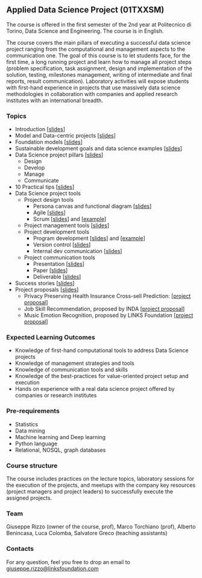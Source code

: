 ## Applied Data Science Project (01TXXSM)

The course is offered in the first semester of the 2nd year at Politecnico di Torino, Data Science and Engineering. The course is in English. 

The course covers the main pillars of executing a successful data science project ranging from the computational and management aspects to the communication one.
The goal of this course is to let students face, for the first time, a long running project and learn how to manage all project steps (problem specification, task assignment, design and implementation of the solution, testing, milestones management, writing of intermediate and final reports, result communication).
Laboratory activities will expose students with first-hand experience in projects that use massively data science methodologies in collaboration with companies and applied research institutes with an international breadth.


### Topics

- Introduction [[slides](https://adsp-polito.github.io/L1%20-%20ADSP%20-%20Intro.pdf)]
- Model and Data-centric projects [[slides](https://adsp-polito.github.io/L2%20-%20ADSP%20-%20Model%20&%20Data%20centric.pdf)]
- Foundation models [[slides](https://adsp-polito.github.io/L3%20-%20ADSP%20-%20Foundation%20models.pdf)]
- Sustainable development goals and data science examples [[slides](https://adsp-polito.github.io/L4%20-%20ADSP%20-%20SGDs%20and%20data%20science%20project%20examples.pdf)]
- Data Science project pillars [[slides](https://adsp-polito.github.io/L5%20-%20ADSP%20-%20Pillars.pdf)] 
  - Design 
  - Develop
  - Manage
  - Communicate
- 10 Practical tips [[slides](https://adsp-polito.github.io/L6%20-%20ADSP%20-%2010%20practical%20tips.pdf)]
- Data Science project tools
  - Project design tools
    - Persona canvas and functional diagram [[slides](https://adsp-polito.github.io/L7%20-%20ADSP%20-%20Project%20design%20tools.pdf)]
    - Agile [[slides](https://adsp-polito.github.io/L8%20-%20ADSP%20-%20AgileSwDev.pdf)]
    - Scrum [[slides](https://adsp-polito.github.io/L10%20-%20ADSP%20-%20Scrum.pdf)] and [[example](https://adsp-polito.github.io/OfficeQueueManagement.pdf)]   
  - Project management tools [[slides](https://adsp-polito.github.io/L9%20-%20ADSP%20-%20Project%20management%20tools.pdf)]
  - Project development tools 
    - Program development [[slides](https://adsp-polito.github.io/L11%20-%20ADSP%20-%20Project%20development%20tools%20I.pdf)] and [[example](Simple%20Sentiment%20Analysis.ipynb)] 
    - Version control [[slides](https://adsp-polito.github.io/L12%20-%20ADSP%20-%20Project%20development%20tools%20II.pdf)]
    - Internal dev communication [[slides](https://adsp-polito.github.io/L13%20-%20ADSP%20-%20Project%20development%20tools%20III.pdf)]
  - Project communication tools
    - Presentation [[slides](https://adsp-polito.github.io/L16%20-%20ADSP%20-%20Project%20communication%20tools%20I.pdf)]
    - Paper [[slides](https://adsp-polito.github.io/L17%20-%20ADSP%20-%20Project%20communication%20tools%20II.pdf)]
    - Deliverable [[slides](https://adsp-polito.github.io/L18%20-%20ADSP%20-%20Project%20communication%20tools%20III.pdf)]
- Success stories [[slides](https://adsp-polito.github.io/L19%20-%20ADSP%20-%20Success%20stories.pdf)]
- Project proposals [[slides](https://adsp-polito.github.io/L20%20-%20ADSP%20-%20Project%20proposals.pdf)]
    - Privacy Preserving Health Insurance Cross-sell Prediction: [[project proposal](https://adsp-polito.github.io/Accenture%20Labs%20_ADSP.pdf)]
    - Job Skill Recommendation, proposed by INDA [[project proposal](https://adsp-polito.github.io/INDA_ADSP.pdf)]
    - Music Emotion Recognition, proposed by LINKS Foundation [[project proposal](https://adsp-polito.github.io/LINKS_ADSP.pdf)] 


### Expected Learning Outcomes 
- Knowledge of first-hand computational tools to address Data Science projects  
- Knowledge of management strategies and tools
- Knowledge of communication tools and skills
- Knowledge of the best-practices for value-oriented project setup and execution
- Hands on experience with a real data science project offered by companies or research institutes

### Pre-requirements 
- Statistics
- Data mining
- Machine learning and Deep learning 
- Python language
- Relational, NOSQL, graph databases

### Course structure 
The course includes practices on the lecture topics, laboratory sessions for the execution of the projects, and meetups with the company key resources (project managers and project leaders) to successfully execute the assigned projects.

### Team
Giuseppe Rizzo (owner of the course, prof), Marco Torchiano (prof), Alberto Benincasa, Luca Colomba, Salvatore Greco (teaching assistants)

### Contacts
For any question, feel you free to drop an email to <giuseppe.rizzo@linksfoundation.com>
